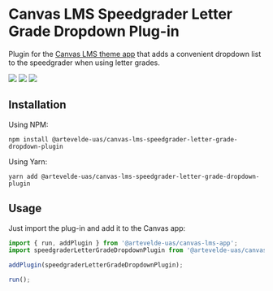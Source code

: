 # Canvas LMS Speedgrader Letter Grade Dropdown Plug-in

Plugin for the [Canvas LMS theme app](https://www.npmjs.com/package/@artevelde-uas/canvas-lms-app) that
adds a convenient dropdown list to the speedgrader when using letter grades.

[![](https://img.shields.io/npm/v/@artevelde-uas/canvas-lms-speedgrader-letter-grade-dropdown-plugin.svg)](https://www.npmjs.com/package/@artevelde-uas/canvas-lms-speedgrader-letter-grade-dropdown-plugin)
[![](https://img.shields.io/github/license/artevelde-uas/canvas-lms-speedgrader-letter-grade-dropdown-plugin.svg)](https://spdx.org/licenses/ISC)
[![](https://img.shields.io/npm/dt/@artevelde-uas/canvas-lms-speedgrader-letter-grade-dropdown-plugin.svg)](https://www.npmjs.com/package/@artevelde-uas/canvas-lms-speedgrader-letter-grade-dropdown-plugin)

## Installation

Using NPM:

    npm install @artevelde-uas/canvas-lms-speedgrader-letter-grade-dropdown-plugin

Using Yarn:

    yarn add @artevelde-uas/canvas-lms-speedgrader-letter-grade-dropdown-plugin

## Usage

Just import the plug-in and add it to the Canvas app:

```javascript
import { run, addPlugin } from '@artevelde-uas/canvas-lms-app';
import speedgraderLetterGradeDropdownPlugin from '@artevelde-uas/canvas-lms-speedgrader-letter-grade-dropdown-plugin';

addPlugin(speedgraderLetterGradeDropdownPlugin);

run();
```
